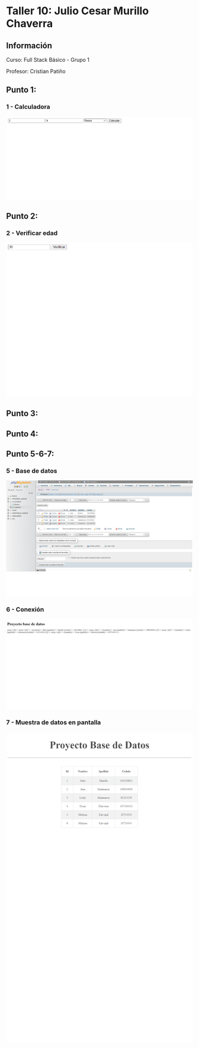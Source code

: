 <h1>Taller 10: Julio Cesar Murillo Chaverra</h1>

<h2> Información</h2>
<p>Curso: Full Stack Básico - Grupo 1</p>
<p>Profesor: Cristian Patiño</p>

<h2> Punto 1: </h2>
<h3>1 - Calculadora</h3>
<img src="./public/images/calc.png" alt= "calc">

<h2> Punto 2: </h2>
<h3>2 - Verificar edad</h3>
<img src="./public/images/edad.png" alt= "edad">

<h2> Punto 3: </h2>

<h2> Punto 4: </h2>

<h2> Punto 5-6-7: </h2>
<h3>5 - Base de datos</h3>
<img src="./public/images/mysql.png" alt= "mysql">
<h3>6 - Conexión</h3>
<img src="./public/images/connection.png" alt= "connection">
<h3>7 - Muestra de datos en pantalla</h3>
<img src="./public/images/bd.png" alt= "bd">

